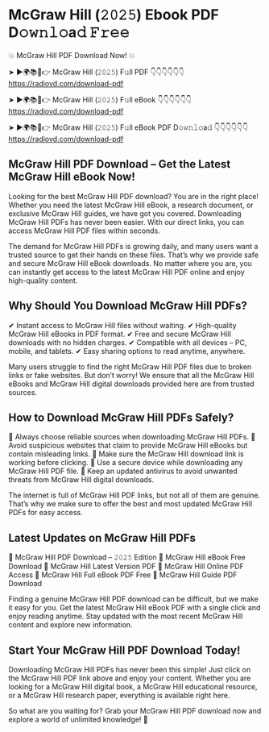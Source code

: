 # McGraw Hill (𝟸𝟶𝟸𝟻) Ebook PDF D𝚘𝚠𝚗𝚕𝚘a𝚍 𝙵𝚛𝚎𝚎

💥 McGraw Hill PDF Download Now! 💥

➤ ►🌍📚📱👉 McGraw Hill (𝟸𝟶𝟸𝟻) F𝚞ll PDF 👇👇👇👇👇👇
https://radiovd.com/download-pdf

➤ ►🌍📚📱👉 McGraw Hill (𝟸𝟶𝟸𝟻) F𝚞ll eBook 👇👇👇👇👇👇
https://radiovd.com/download-pdf

➤ ►🌍📚📱👉 McGraw Hill (𝟸𝟶𝟸𝟻) F𝚞ll eBook PDF D𝚘𝚠𝚗𝚕𝚘a𝚍 👇👇👇👇👇👇
https://radiovd.com/download-pdf

## McGraw Hill PDF Download – Get the Latest McGraw Hill eBook Now!

Looking for the best McGraw Hill PDF download? You are in the right place! Whether you need the latest McGraw Hill eBook, a research document, or exclusive McGraw Hill guides, we have got you covered. Downloading McGraw Hill PDFs has never been easier. With our direct links, you can access McGraw Hill PDF files within seconds.

The demand for McGraw Hill PDFs is growing daily, and many users want a trusted source to get their hands on these files. That’s why we provide safe and secure McGraw Hill eBook downloads. No matter where you are, you can instantly get access to the latest McGraw Hill PDF online and enjoy high-quality content.

## Why Should You Download McGraw Hill PDFs?

✔ Instant access to McGraw Hill files without waiting.
✔ High-quality McGraw Hill eBooks in PDF format.
✔ Free and secure McGraw Hill downloads with no hidden charges.
✔ Compatible with all devices – PC, mobile, and tablets.
✔ Easy sharing options to read anytime, anywhere.

Many users struggle to find the right McGraw Hill PDF files due to broken links or fake websites. But don’t worry! We ensure that all the McGraw Hill eBooks and McGraw Hill digital downloads provided here are from trusted sources.

## How to Download McGraw Hill PDFs Safely?

📌 Always choose reliable sources when downloading McGraw Hill PDFs.
📌 Avoid suspicious websites that claim to provide McGraw Hill eBooks but contain misleading links.
📌 Make sure the McGraw Hill download link is working before clicking.
📌 Use a secure device while downloading any McGraw Hill PDF file.
📌 Keep an updated antivirus to avoid unwanted threats from McGraw Hill digital downloads.

The internet is full of McGraw Hill PDF links, but not all of them are genuine. That’s why we make sure to offer the best and most updated McGraw Hill PDFs for easy access.

## Latest Updates on McGraw Hill PDFs

🔹 McGraw Hill PDF Download – 𝟸𝟶𝟸𝟻 Edition
🔹 McGraw Hill eBook Free Download
🔹 McGraw Hill Latest Version PDF
🔹 McGraw Hill Online PDF Access
🔹 McGraw Hill Full eBook PDF Free
🔹 McGraw Hill Guide PDF Download

Finding a genuine McGraw Hill PDF download can be difficult, but we make it easy for you. Get the latest McGraw Hill eBook PDF with a single click and enjoy reading anytime. Stay updated with the most recent McGraw Hill content and explore new information.

## Start Your McGraw Hill PDF Download Today!

Downloading McGraw Hill PDFs has never been this simple! Just click on the McGraw Hill PDF link above and enjoy your content. Whether you are looking for a McGraw Hill digital book, a McGraw Hill educational resource, or a McGraw Hill research paper, everything is available right here.

So what are you waiting for? Grab your McGraw Hill PDF download now and explore a world of unlimited knowledge! 🚀